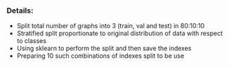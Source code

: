 ### Details:
- Split total number of graphs into 3 (train, val and test) in 80:10:10
- Stratified split proportionate to original distribution of data with respect to classes
- Using sklearn to perform the split and then save the indexes
- Preparing 10 such combinations of indexes split to be use